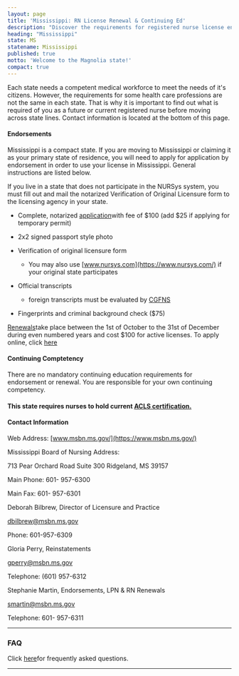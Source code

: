 ```yaml
---
layout: page
title: 'Mississippi: RN License Renewal & Continuing Ed'
description: "Discover the requirements for registered nurse license endorsement, renewal, and continuing education in Mississippi. Keep your nursing career on track.\r"
heading: "Mississippi"
state: MS
statename: Mississippi
published: true
motto: 'Welcome to the Magnolia state!'
compact: true
---
```


Each state needs a competent medical workforce to meet the needs of it's
citizens. However, the requirements for some health care professions are
not the same in each state. That is why it is important to find out what
is required of you as a future or current registered nurse before moving
across state lines. Contact information is located at the bottom of this
page.

#### Endorsements

Mississippi is a compact state. If you are moving to Mississippi or
claiming it as your primary state of residence, you will need to apply
for application by endorsement in order to use your license in
Mississippi. General instructions are listed below.

If you live in a state that does not participate in the NURSys system,
you must fill out and mail the notarized Verification of Original
Licensure form to the licensing agency in your state.

-   Complete, notarized
    [application](https://gateway.licensure.msbn.ms.gov/)with fee of
    \$100 (add \$25 if applying for temporary permit)

-   2x2 signed passport style photo

-   Verification of original licensure form

    -   You may also use [www.nursys.com](https://www.nursys.com/) if
        your original state participates

-   Official transcripts

    -   foreign transcripts must be evaluated by
        [CGFNS](https://www.cgfns.org/)

-   Fingerprints and criminal background check (\$75)

[Renewals](https://www.msbn.ms.gov/licensure/applications-and-forms)take
place between the 1st of October to the 31st of December during even
numbered years and cost \$100 for active licenses. To apply online,
click [here](https://gateway.licensure.msbn.ms.gov/)

#### Continuing Comptetency

There are no mandatory continuing education requirements for endorsement
or renewal. You are responsible for your own continuing competency.

#### This state requires nurses to hold current [ACLS certification.](https://www.acls.net/mississippi-acls-pals-bls.htm)

#### Contact Information

Web Address: [www.msbn.ms.gov/](https://www.msbn.ms.gov/)

Mississippi Board of Nursing Address:

713 Pear Orchard Road
Suite 300
Ridgeland, MS 39157

Main Phone: 601- 957-6300

Main Fax: 601- 957-6301

Deborah Bilbrew, Director of Licensure and Practice

[dbilbrew@msbn.ms.gov](mailto:dbilbrew@msbn.ms.gov?subject=Licensure%20by%20endorsement%2Frenewal&body=Hi%2C%0A%0AI%20was%20on%20the%20ACLS%20Training%20Center%20website%20RNMobility.com%20and%20read%20that%20I%20can%20send%20my%20questions%20about%20licensure%20by%20endorsement%20and%20renewals%20here.)

Phone: 601-957-6309

Gloria Perry, Reinstatements

[gperry@msbn.ms.gov](mailto:gperry@msbn.ms.gov?subject=License%20reinstatement&body=Hi%2C%0A%0AI%20was%20on%20the%20ACLS%20Training%20Center%20website%20RNMobility.com%20and%20read%20that%20I%20can%20send%20my%20questions%20about%20reinstatement%20here.)

Telephone: (601) 957-6312

Stephanie Martin, Endorsements, LPN & RN Renewals

[smartin@msbn.ms.gov](mailto:smartin@msbn.ms.gov?subject=License%20renewals%20and%20endorsements&body=Hi%2C%0A%0AI%20was%20on%20the%20ACLS%20Training%20Center%20website%20RNMobility.com%20and%20read%20that%20I%20can%20send%20my%20questions%20about%20renewals%20and%20endorsements%20here.)

Telephone: 601- 957-6311

* * * * *

### FAQ

Click [here](https://www.msbn.ms.gov/faq)for frequently asked questions.

* * * * *
